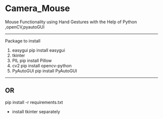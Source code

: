 # Camera_Mouse
 Mouse Functionality using Hand Gestures with the Help of Python ,openCV,pyautoGUI 


--------------------------------------------------------------------
Package to install

1. easygui
	pip install easygui
2. tkinter
3. PIL
	pip install Pillow
4. cv2
	pip install opencv-python
5. PyAutoGUI
	pip install PyAutoGUI
----------------------------------------------
OR
----------------------------------------------
pip install -r requirements.txt
* install  tkinter separately
